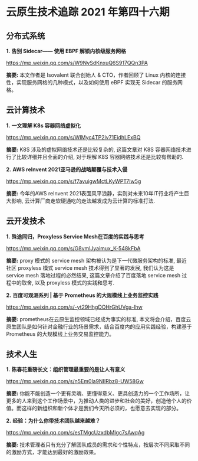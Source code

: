 # 云原生技术追踪 2021 年第四十六期

## 分布式系统

**1.** **告别 Sidecar—— 使用 EBPF 解锁内核级服务网格**

https://mp.weixin.qq.com/s/W9NySdKnxuQ6S917QQn3PA

**摘要:** 本文作者是 Isovalent 联合创始人 & CTO，作者回顾了 Linux 内核的连接性，实现服务网格的几种模式，以及如何使用 eBPF 实现无 Sidecar 的服务网格。

## 云计算技术

**1.** **一文理解 K8s 容器网络虚拟化**

https://mp.weixin.qq.com/s/WIMyc4TP2iv71EidhLExBQ

**摘要:** K8S 涉及的虚拟网络技术还是比较复杂的, 这篇文章对 K8S 容器网络技术进行了比较详细并且全面的介绍, 对于理解 K8S 容器网络技术还是比较有帮助的.

**2.** **AWS reInvent 2021亚马逊的战略颠覆与技术入侵**

https://mp.weixin.qq.com/s/f7avuigwMctLKyWPT7Iw5g

**摘要:** 今年的AWS reInvent 2021表面风平浪静，实则对未来10年IT行业将产生巨大影响, 云计算厂商走软硬通吃的走法越发成为云计算的标准打法.

## 云开发技术

**1.** **殊途同归，Proxyless Service Mesh在百度的实践与思考**

https://mp.weixin.qq.com/s/G8vmlJyaimux_K-548kFbA

**摘要:** proxy 模式的 service mesh 架构被认为是下一代微服务架构的标准, 最近社区 proxyless 模式 service mesh 技术得到了显著的发展, 我们认为这是 service mesh 落地过程的必然结果, 这篇文章介绍了百度落地 service mesh 过程中的取舍, 以及 proxyless 模式的实践和思考.

**2.** **百度可观测系列 | 基于 Prometheus 的大规模线上业务监控实践**

https://mp.weixin.qq.com/s/-yt29HhgDOHrGhUVga-lhw

**摘要:**  prometheus在云原生监控领域已经成为事实的标准, 本文将会介绍，百度云原生团队是如何针对金融行业的场景需求，结合百度内的应用实践经验，构建基于 Prometheus 的大规模线上业务交易监控能力。

## 技术人生

**1.** **陈春花重磅长文：组织管理最重要的是让人有意义**

https://mp.weixin.qq.com/s/n5Em0la9NIIRbz8-UW58Gw

**摘要:** 你能不能创造一个更有灵魂、更懂得意义、更具创造力的一个工作场所，让更多的人来到这个工作场景中，为推动人类的进步和社会的美好，创造他个人的价值。而这样的新组织和新个体才是我们今天所必须的，也愿意去实现的部分。

**2.** **经验：为什么你带技术团队越来越难？**

https://mp.weixin.qq.com/s/esTMgcUzxdbMIgc7sAwqAg

**摘要:** 技术管理者只有充分了解团队成员的需求和个性特点，按层次不同采取不同的激励方式，才能达到最好的激励效果。

